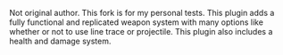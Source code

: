 Not original author. This fork is for my personal tests.
This plugin adds a fully functional and replicated weapon system with many options like whether or not to use line trace or projectile. This plugin also includes a health and damage system.
